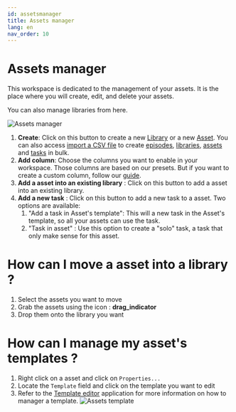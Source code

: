 ```yaml
---
id: assetsmanager
title: Assets manager
lang: en
nav_order: 10
---
```


# Assets manager

This workspace is dedicated to the management of your assets. It is the place where you will create, edit, and delete your assets.

You can also manage libraries from here.

![Assets manager](/_medias/assetsmanager.png)

1. **Create**: Click on this button to create a new [Library](/web/items/library) or a new [Asset](/web/items/asset). You can also access [import a CSV file](/web/how-to/setup/assets) to create [episodes](/web/items/espiode), [libraries](/web/items/library), [assets](/web/items/asset) and [tasks](/web/items/tasks) in bulk.
2. **Add column**: Choose the columns you want to enable in your workspace. Those columns are based on our presets. But if you want to create a custom column, follow our [guide](/web/how-to/create/column).
3. **Add a asset into an existing library** : Click on this button to add a asset into an existing library.
4. **Add a new task** : Click on this button to add a new task to a asset. Two options are available:
   1. "Add a task in Asset's template": This will a new task in the Asset's template, so all your assets can use the task.
   2. "Task in asset" : Use this option to create a "solo" task, a task that only make sense for this asset.

# How can I move a asset into a library ?

1. Select the assets you want to move
2. Grab the assets using the icon : <strong class="aq-icon">drag_indicator</strong>
3. Drop them onto the library you want

# How can I manage my asset's templates ?

1. Right click on a asset and click on `Properties...`
2. Locate the `Template` field and click on the template you want to edit
3. Refer to the [Template editor](/web/applications/templateditor) application for more information on how to manager a template.
![Assets template](/_medias/assets-template.png)